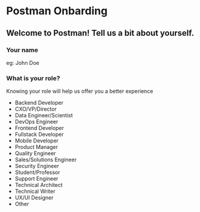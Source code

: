 # Postman Onbarding

## Welcome to Postman! Tell us a bit about yourself.

### Your name

eg: John Doe

### What is your role?

Knowing your role will help us offer you a better experience

- Backend Developer
- CXO/VP/Director
- Data Engineer/Scientist
- DevOps Engineer
- Frontend Developer
- Fullstack Developer
- Mobile Developer
- Product Manager
- Quality Engineer
- Sales/Solutions Engineer
- Security Engineer
- Student/Professor
- Support Engineer
- Technical Architect
- Technical Writer
- UX/UI Designer
- Other
